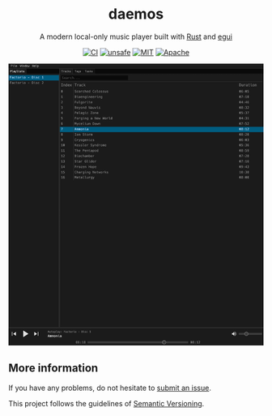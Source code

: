 <div align="center">

# daemos

A modern local-only music player built with [Rust](https://github.com/rust-lang/rust) and [egui](https://github.com/emilk/egui)

[![CI][s1]][l1] [![unsafe][s2]][l2] [![MIT][s3]][l3] [![Apache][s4]][l4]

[s1]: https://github.com/Xithrius/daemos/actions/workflows/ci.yml/badge.svg
[l1]: https://github.com/Xithrius/daemos/actions/workflows/ci.yml

[s2]: https://img.shields.io/badge/unsafe-forbidden-success.svg
[l2]: https://github.com/rust-secure-code/safety-dance/

[s3]: https://img.shields.io/badge/license-MIT-blue.svg
[l3]: https://github.com/Xithrius/daemos/blob/main/LICENSE-MIT

[s4]: https://img.shields.io/badge/license-Apache-blue.svg
[l4]: https://github.com/Xithrius/daemos/blob/main/LICENSE-APACHE

<img src="static/assets/preview.png" />

</div>

## More information

If you have any problems, do not hesitate to [submit an issue](https://github.com/Xithrius/daemos/issues/new/choose).

This project follows the guidelines of [Semantic Versioning](https://semver.org/).

